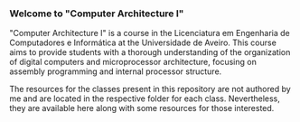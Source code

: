 ### Welcome to "Computer Architecture I"

"Computer Architecture I" is a course in the Licenciatura em Engenharia de Computadores e Informática at the Universidade de Aveiro. This course aims to provide students with a thorough understanding of the organization of digital computers and microprocessor architecture, focusing on assembly programming and internal processor structure.

The resources for the classes present in this repository are not authored by me and are located in the respective folder for each class. Nevertheless, they are available here along with some resources for those interested.